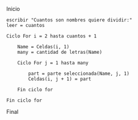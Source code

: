 Inicio

    escribir "Cuantos son nombres quiere dividir:"
    leer = cuantos

    Ciclo For i = 2 hasta cuantos + 1

        Name = Celdas(i, 1)
        many = cantidad de letras(Name)
        
        Ciclo For j = 1 hasta many
    
            part = parte seleccionada(Name, j, 1)
            Celdas(i, j + 1) = part
                
        Fin ciclo for
        
    Fin ciclo for

Final